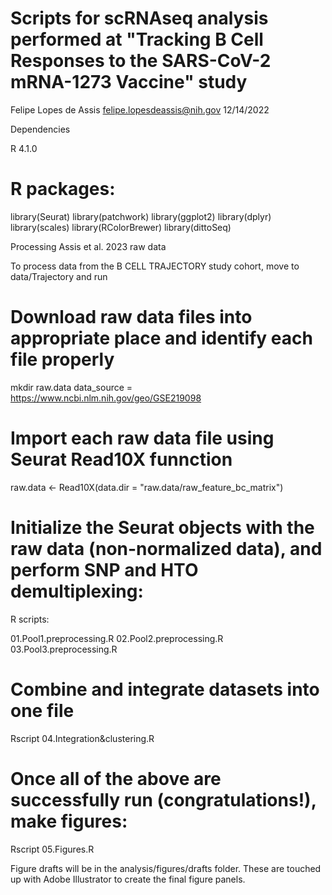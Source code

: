 # Scripts for scRNAseq analysis performed at "Tracking B Cell Responses to the SARS-CoV-2 mRNA-1273 Vaccine" study
Felipe Lopes de Assis felipe.lopesdeassis@nih.gov 12/14/2022

Dependencies

R 4.1.0 

# R packages:
library(Seurat)
library(patchwork)
library(ggplot2)
library(dplyr)
library(scales)
library(RColorBrewer)
library(dittoSeq)

Processing Assis et al. 2023 raw data

To process data from the B CELL TRAJECTORY study cohort, move to data/Trajectory and run

# Download raw data files into appropriate place and identify each file properly 

mkdir raw.data
data_source = https://www.ncbi.nlm.nih.gov/geo/GSE219098

# Import each raw data file using Seurat Read10X funnction       

raw.data <- Read10X(data.dir = "raw.data/raw_feature_bc_matrix") 

# Initialize the Seurat objects with the raw data (non-normalized data), and perform SNP and HTO demultiplexing:   

R scripts: 

01.Pool1.preprocessing.R
02.Pool2.preprocessing.R
03.Pool3.preprocessing.R

# Combine and integrate datasets into one file

Rscript 04.Integration&clustering.R

# Once all of the above are successfully run (congratulations!), make figures:

Rscript 05.Figures.R

Figure drafts will be in the analysis/figures/drafts folder. These are touched up with Adobe Illustrator to create the final figure panels.
